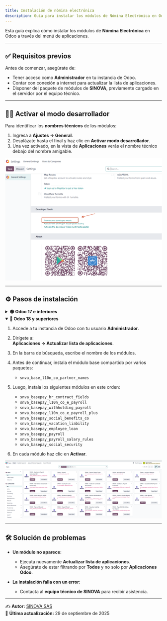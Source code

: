 ```yaml
---
title: Instalación de nómina electrónica
description: Guía para instalar los módulos de Nómina Electrónica en Odoo desde el menú de aplicaciones.
---
```


Esta guía explica cómo instalar los módulos de **Nómina Electrónica** en Odoo a través del menú de aplicaciones.

---

## ✅ Requisitos previos

Antes de comenzar, asegúrate de:

- Tener acceso como **Administrador** en tu instancia de Odoo.  
- Contar con conexión a internet para actualizar la lista de aplicaciones.  
- Disponer del paquete de módulos de **SINOVA**, previamente cargado en el servidor por el equipo técnico.  

---

## 🧑‍💻 Activar el modo desarrollador

Para identificar los **nombres técnicos** de los módulos:  

1. Ingresa a **Ajustes → General**.  
2. Desplázate hasta el final y haz clic en **Activar modo desarrollador**.  
3. Una vez activado, en la vista de **Aplicaciones** verás el nombre técnico debajo del nombre amigable.  

![Modo desarrollador](/src/assets/e_payroll/developer-mode.png)

---

## ⚙️ Pasos de instalación

<details>
  <summary><strong>🟢 Odoo 17 e inferiores</strong></summary>

1. Accede a tu instancia de Odoo con tu usuario **Administrador**.  

2. Dirígete a:  
   **Aplicaciones → Actualizar lista de aplicaciones**.  

3. En la barra de búsqueda, escribe el nombre de los módulos.  

4. Instala los siguientes módulos en este orden:  

   - `hr_contract_fields`  
   - `l10n_co_e_payroll`  
   - `l10n_retencion_nomina_co`  
   - `nbt_employee_loan`  
   - `nbt_l10n_co_e_payroll`  
   - `nbt_pago_prestaciones_sociales_co`  
   - `nbt_pasivo_vacacional`  
   - `nbt_employee_loan`  
   - `nbt_payroll`  
   - `nbt_payroll_data`  
   - `nbt_payroll_social_security`  

![Aplicaciones Odoo 17](/src/assets/e_payroll/odoo-17-apps.png)

5. En cada módulo haz clic en **Activar**.  
</details>

<details open>
  <summary><strong>🔵 Odoo 18 y superiores</strong></summary>

1. Accede a tu instancia de Odoo con tu usuario **Administrador**.  

2. Dirígete a:  
   **Aplicaciones → Actualizar lista de aplicaciones**.  

3. En la barra de búsqueda, escribe el nombre de los módulos.  

4. Antes de continuar, instala el módulo base compartido por varios paquetes:  
   - `snva_base_l10n_co_partner_names`  

5. Luego, instala los siguientes módulos en este orden:  

   - `snva_basepay_hr_contract_fields`  
   - `snva_basepay_l10n_co_e_payroll`  
   - `snva_basepay_withholding_payroll`  
   - `snva_basepay_l10n_co_e_payroll_plus`  
   - `snva_basepay_social_benefits_co`  
   - `snva_basepay_vacation_liability`  
   - `snva_basepay_employee_loan`  
   - `snva_basepay_payroll`  
   - `snva_basepay_payroll_salary_rules`  
   - `snva_basepay_social_security`  

6. En cada módulo haz clic en **Activar**.  

![Aplicaciones Odoo 18](/src/assets/e_payroll/odoo-18-apps.png)
</details>

---

## 🛠️ Solución de problemas

- **Un módulo no aparece:**  
  - Ejecuta nuevamente **Actualizar lista de aplicaciones**.  
  - Asegúrate de estar filtrando por **Todos** y no solo por **Aplicaciones Odoo**.  

- **La instalación falla con un error:**  
  - Contacta al **equipo técnico de SINOVA** para recibir asistencia.  

---

✍️ **Autor:** [SINOVA SAS](https://www.sinova.co/)  
📅 **Última actualización:** 29 de septiembre de 2025
